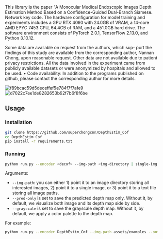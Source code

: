 This library is the paper "A Monocular Medical Endoscopic Images Depth Estimation Method Based on a Confidence-Guided Dual-Branch Siamese. Network key code.
The hardware configuration for model training and experiments includes a GPU RTX 4090 with 24.0GB of VRAM, a 14-core AMD EPYC 7453 CPU, 64.4GB of RAM, and a
451.0GB hard drive. The software environment consists of PyTorch 2.0.1, TensorFlow 2.13.0, and Python 3.10.12.

 Some data are available on request from the authors, which sup-
port the findings of this study are available from the corresponding author, Nannan
Chong, upon reasonable request. Other data are not available due to patient privacy
restrictions. All the data involved in the experiment came from publicly available
datasets or were anonymized by hospitals and allowed to be used.
• Code availability: In addition to the programs published on github, please contact
the corresponding author for more details.

![f89bcac59d5deceffef5e784f7f7afe9](https://github.com/user-attachments/assets/eb6c626a-c5e1-428d-918d-68a69b9dd8a0)
![d7022c7ee1de8282653b92f7b6f8f6be](https://github.com/user-attachments/assets/5c78169a-df6e-41cc-ab83-8fd1a6c9031f)


## Usage 

### Installation

```bash
git clone https://github.com/superchongcnn/DepthEstim_Cof
cd DepthEstim_Cof
pip install -r requirements.txt
```

### Running

```bash
python run.py --encoder <decof> --img-path <img-directory | single-img | txt-file> --outdir <outdir> [--pred-only] [--grayscale]
```
Arguments:
- ``--img-path``: you can either 1) point it to an image directory storing all interested images, 2) point it to a single image, or 3) point it to a text file storing all image paths.
- ``--pred-only`` is set to save the predicted depth map only. Without it, by default, we visualize both image and its depth map side by side.
- ``--grayscale`` is set to save the grayscale depth map. Without it, by default, we apply a color palette to the depth map.

For example:
```bash
python run.py --encoder DepthEstim_Cof --img-path assets/examples --outdir depth_vis
```

